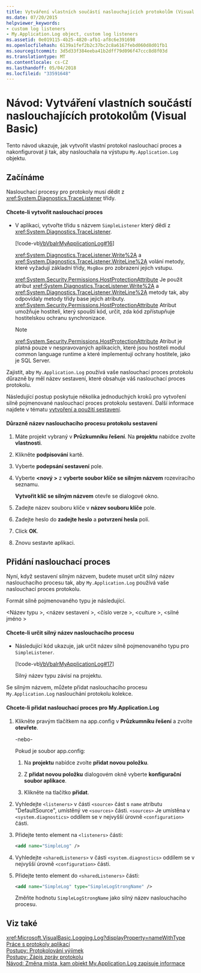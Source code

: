 ```yaml
---
title: Vytváření vlastních součástí naslouchajících protokolům (Visual Basic)
ms.date: 07/20/2015
helpviewer_keywords:
- custom log listeners
- My.Application.Log object, custom log listeners
ms.assetid: 0e019115-4b25-4820-afb1-af8c6e391698
ms.openlocfilehash: 6139a1fef2b2c37bc2c8a6167febd060d8d01fb1
ms.sourcegitcommit: 3d5d33f384eeba41b2dff79d096f47ccc8d8f03d
ms.translationtype: MT
ms.contentlocale: cs-CZ
ms.lasthandoff: 05/04/2018
ms.locfileid: "33591648"
---
```

# <a name="walkthrough-creating-custom-log-listeners-visual-basic"></a>Návod: Vytváření vlastních součástí naslouchajících protokolům (Visual Basic)
Tento návod ukazuje, jak vytvořit vlastní protokol naslouchací proces a nakonfigurovat ji tak, aby naslouchala na výstupu `My.Application.Log` objektu.  
  
## <a name="getting-started"></a>Začínáme  
 Naslouchací procesy pro protokoly musí dědit z <xref:System.Diagnostics.TraceListener> třídy.  
  
#### <a name="to-create-the-listener"></a>Chcete-li vytvořit naslouchací proces  
  
-   V aplikaci, vytvořte třídu s názvem `SimpleListener` který dědí z <xref:System.Diagnostics.TraceListener>.  
  
     [!code-vb[VbVbalrMyApplicationLog#16](../../../../visual-basic/developing-apps/programming/log-info/codesnippet/VisualBasic/walkthrough-creating-custom-log-listeners_1.vb)]  
  
     <xref:System.Diagnostics.TraceListener.Write%2A> a <xref:System.Diagnostics.TraceListener.WriteLine%2A> volání metody, které vyžadují základní třídy, `MsgBox` pro zobrazení jejich vstupu.  
  
     <xref:System.Security.Permissions.HostProtectionAttribute> Je použit atribut <xref:System.Diagnostics.TraceListener.Write%2A> a <xref:System.Diagnostics.TraceListener.WriteLine%2A> metody tak, aby odpovídaly metody třídy base jejich atributy. <xref:System.Security.Permissions.HostProtectionAttribute> Atribut umožňuje hostiteli, který spouští kód, určit, zda kód zpřístupňuje hostitelskou ochranu synchronizace.  
  
    > [!NOTE]
    >  <xref:System.Security.Permissions.HostProtectionAttribute> Atribut je platná pouze v nespravovaných aplikacích, které jsou hostiteli modul common language runtime a které implementují ochrany hostitele, jako je SQL Server.  
  
 Zajistit, aby `My.Application.Log` používá vaše naslouchací proces protokolu důrazně by měl název sestavení, které obsahuje váš naslouchací proces protokolu.  
  
 Následující postup poskytuje několika jednoduchých kroků pro vytvoření silně pojmenované naslouchací proces protokolu sestavení. Další informace najdete v tématu [vytvoření a použití sestavení](../../../../framework/app-domains/create-and-use-strong-named-assemblies.md).  
  
#### <a name="to-strongly-name-the-log-listener-assembly"></a>Důrazně název naslouchacího procesu protokolu sestavení  
  
1.  Máte projekt vybraný v **Průzkumníku řešení**. Na **projektu** nabídce zvolte **vlastnosti**.   
  
2.  Klikněte **podpisování** kartě.  
  
3.  Vyberte **podepsání sestavení** pole.  
  
4.  Vyberte  **\<nový >** z **vyberte soubor klíče se silným názvem** rozevíracího seznamu.  
  
     **Vytvořit klíč se silným názvem** otevře se dialogové okno.  
  
5.  Zadejte název souboru klíče v **název souboru klíče** pole.  
  
6.  Zadejte heslo do **zadejte heslo** a **potvrzení hesla** polí.  
  
7.  Click **OK**.  
  
8.  Znovu sestavte aplikaci.  
  
## <a name="adding-the-listener"></a>Přidání naslouchací proces  
 Nyní, když sestavení silným názvem, budete muset určit silný název naslouchacího procesu tak, aby `My.Application.Log` používá vaše naslouchací proces protokolu.  
  
 Formát silně pojmenovaného typu je následující.  
  
 \<Název typu >, \<název sestavení >, \<číslo verze >, \<culture >, \<silné jméno >  
  
#### <a name="to-determine-the-strong-name-of-the-listener"></a>Chcete-li určit silný název naslouchacího procesu  
  
-   Následující kód ukazuje, jak určit název silně pojmenovaného typu pro `SimpleListener`.  
  
     [!code-vb[VbVbalrMyApplicationLog#17](../../../../visual-basic/developing-apps/programming/log-info/codesnippet/VisualBasic/walkthrough-creating-custom-log-listeners_2.vb)]  
  
     Silný název typu závisí na projektu.  
  
 Se silným názvem, můžete přidat naslouchacího procesu `My.Application.Log` naslouchání protokolu kolekce.  
  
#### <a name="to-add-the-listener-to-myapplicationlog"></a>Chcete-li přidat naslouchací proces pro My.Application.Log  
  
1.  Klikněte pravým tlačítkem na app.config v **Průzkumníku řešení** a zvolte **otevřete**.  
  
     -nebo-  
  
     Pokud je soubor app.config:  
  
    1.  Na **projektu** nabídce zvolte **přidat novou položku**.  
  
    2.  Z **přidat novou položku** dialogovém okně vyberte **konfigurační soubor aplikace**.  
  
    3.  Klikněte na tlačítko **přidat**.  
  
2.  Vyhledejte `<listeners>` v části `<source>` část s `name` atributu "DefaultSource", umístěný ve `<sources>` části. `<sources>` Je umístěna v `<system.diagnostics>` oddílem se v nejvyšší úrovně `<configuration>` části.  
  
3.  Přidejte tento element na `<listeners>` části:  
  
    ```xml  
    <add name="SimpleLog" />  
    ```  
  
4.  Vyhledejte `<sharedListeners>` v části `<system.diagnostics>` oddílem se v nejvyšší úrovně `<configuration>` části.  
  
5.  Přidejte tento element do `<sharedListeners>` části:  
  
    ```xml  
    <add name="SimpleLog" type="SimpleLogStrongName" />  
    ```  
  
     Změňte hodnotu `SimpleLogStrongName` jako silný název naslouchacího procesu.  
  
## <a name="see-also"></a>Viz také  
 <xref:Microsoft.VisualBasic.Logging.Log?displayProperty=nameWithType>  
 [Práce s protokoly aplikací](../../../../visual-basic/developing-apps/programming/log-info/working-with-application-logs.md)  
 [Postupy: Protokolování výjimek](../../../../visual-basic/developing-apps/programming/log-info/how-to-log-exceptions.md)  
 [Postupy: Zápis zpráv protokolu](../../../../visual-basic/developing-apps/programming/log-info/how-to-write-log-messages.md)  
 [Návod: Změna místa, kam objekt My.Application.Log zapisuje informace](../../../../visual-basic/developing-apps/programming/log-info/walkthrough-changing-where-my-application-log-writes-information.md)
